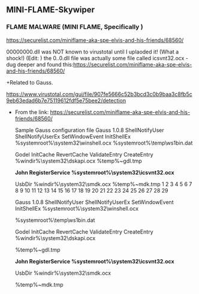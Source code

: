 ## MINI-FLAME-Skywiper

### FLAME MALWARE (MINI FLAME, Specifically ) 
https://securelist.com/miniflame-aka-spe-elvis-and-his-friends/68560/ 


 00000000.dll  was NOT known to virustotal until I uplaoded it! (What a shock!)
 (Edit:  ) 
 the 0..0.dll file was actually some file called icsvnt32.ocx - dug deeper and found this:https://securelist.com/miniflame-aka-spe-elvis-and-his-friends/68560/
 
 
 +Related to Gauss.
 
 
 https://www.virustotal.com/gui/file/907fe5666c52b3bcd3c0b9baa3c8fb5c9eb63edad6b7e75119612fdf5e75bee2/detection
 
 

 - From the link: https://securelist.com/miniflame-aka-spe-elvis-and-his-friends/68560/



    Sample Gauss configuration file
    Gauss 1.0.8
    ShellNotifyUser
    ShellNotifyUserEx
    SetWindowEvent
    InitShellEx
    %systemroot%\system32\winshell.ocx
    %systemroot%\temp\ws1bin.dat

    Godel
    InitCache
    RevertCache
    ValidateEntry
    CreateEntry
    %windir%\system32\dskapi.ocx
    %temp%\~gdl.tmp

    <strong>John
    RegisterService
    %systemroot%\system32\icsvnt32.ocx</strong>

    UsbDir
    %windir%\system32\smdk.ocx
    %temp%\~mdk.tmp
    1
    2
    3
    4
    5
    6
    7
    8
    9
    10
    11
    12
    13
    14
    15
    16
    17
    18
    19
    20
    21
    22
    23
    24
    25
    26
    27
    28
    29


    Gauss 1.0.8
    ShellNotifyUser
    ShellNotifyUserEx
    SetWindowEvent
    InitShellEx
    %systemroot%\system32\winshell.ocx

    %systemroot%\temp\ws1bin.dat



    Godel
    InitCache
    RevertCache
    ValidateEntry
    CreateEntry
    %windir%\system32\dskapi.ocx

    %temp%\~gdl.tmp


    <strong>John
    RegisterService
    %systemroot%\system32\icsvnt32.ocx</strong>


    UsbDir
    %windir%\system32\smdk.ocx

    %temp%\~mdk.tmp

